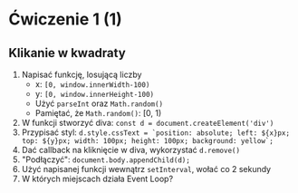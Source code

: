 # Ćwiczenie 1 (1)
## Klikanie w kwadraty
1. Napisać funkcję, losującą liczby
   - x: `[0, window.innerWidth-100)`
   - y: `[0, window.innerHeight-100)`
   - Użyć `parseInt` oraz `Math.random()`
   - Pamiętać, że `Math.random()`: [0, 1)
2. W funkcji stworzyć diva: `const d = document.createElement('div')`
3. Przypisać styl: ```d.style.cssText = `position: absolute; left: ${x}px; top: ${y}px; width: 100px; height: 100px; background: yellow`;```
1. Dać callback na kliknięcie w diva, wykorzystać `d.remove()`
1. "Podłączyć": `document.body.appendChild(d);`
1. Użyć napisanej funkcji wewnątrz `setInterval`, wołać co 2 sekundy
1. W których miejscach działa Event Loop?